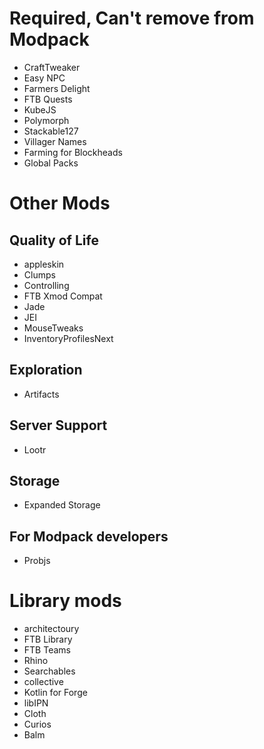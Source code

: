 # Required, Can't remove from Modpack
- CraftTweaker
- Easy NPC
- Farmers Delight
- FTB Quests
- KubeJS
- Polymorph
- Stackable127
- Villager Names
- Farming for Blockheads
- Global Packs
# Other Mods
## Quality of Life
- appleskin
- Clumps
- Controlling
- FTB Xmod Compat
- Jade
- JEI
- MouseTweaks
- InventoryProfilesNext
## Exploration
- Artifacts
## Server Support
- Lootr
## Storage
- Expanded Storage
## For Modpack developers
- Probjs
# Library mods
- architectoury
- FTB Library
- FTB Teams
- Rhino
- Searchables
- collective
- Kotlin for Forge
- libIPN
- Cloth
- Curios
- Balm
